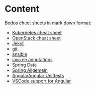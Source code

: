 # Content
Bodos cheet sheets in mark down format:
* [Kubernetes cheat sheet](kubernetes.md)
* [OpenStack cheat sheet](openstack.md)
* [Jekyll](jekyll.md)
* [git](git.md)
* [ansible](ansible.md)
* [java ee annotations](pdfslide.net_java-ee-reference-sheet.pdf)
* [Spring Data](springboot_data.md)
* [Spring Allgemein](spring_boot_allg.md)
* [Angular](angular.md)[Angular Unittests](angular_test.md)
* [VSCode support for Angular](vscode_angular.md)
